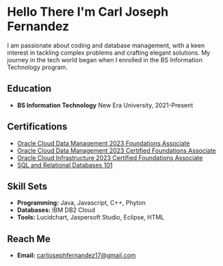 # Hello There I'm Carl Joseph Fernandez
I am passionate about coding and database management, with a keen interest in tackling complex problems and crafting elegant solutions. My journey in the tech world began when I enrolled in the BS Information Technology program.

## Education
- **BS Information Technology**
  New Era University,
  2021-Present

## Certifications
- [Oracle Cloud Data Management 2023 Foundations Associate](https://catalog-education.oracle.com/pls/certview/sharebadge?id=F0E074967F633F49EFE9EF5AF8A4DD5BF68C3ED45B681E0E62ACA5858A4C1616)
- [Oracle Cloud Data Management 2023 Certified Foundations Associate](https://catalog-education.oracle.com/pls/certview/sharebadge?id=F0E074967F633F49EFE9EF5AF8A4DD5BF68C3ED45B681E0E62ACA5858A4C16160)
- [Oracle Cloud Infrastructure 2023 Certified Foundations Associate](https://catalog-education.oracle.com/pls/certview/sharebadge?id=18799EEF0DEF1CB809B8DEB6A38A24A0576FA24AB73A3C3D4DBE98BC597738C1)
- [SQL and Relational Databases 101](https://courses.cognitiveclass.ai/certificates/504031a45d01491ea4e090e70cf2a4df)

## Skill Sets
- **Programming:** Java, Javascript, C++, Phyton 
- **Databases:** IBM DB2 Cloud
- **Tools:** Lucidchart, Jaspersoft Studio, Eclipse, HTML

## Reach Me
- **Email:** carljosephfernandez17@gmail.com
